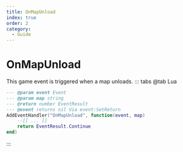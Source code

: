 ```yaml
---
title: OnMapUnload
index: true
order: 2
category:
  - Guide
---
```


# OnMapUnload
This game event is triggered when a map unloads.
::: tabs
@tab Lua
```lua
--- @param event Event
--- @param map string
--- @return number EventResult
--- @event returns nil Via event:SetReturn
AddEventHandler("OnMapUnload", function(event, map)
    --[[ ... ]]
    return EventResult.Continue
end)
```

:::